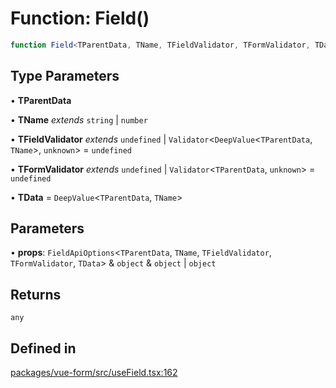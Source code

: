 # Function: Field()

```ts
function Field<TParentData, TName, TFieldValidator, TFormValidator, TData>(props): any
```

## Type Parameters

• **TParentData**

• **TName** *extends* `string` \| `number`

• **TFieldValidator** *extends* `undefined` \| `Validator`\<`DeepValue`\<`TParentData`, `TName`\>, `unknown`\> = `undefined`

• **TFormValidator** *extends* `undefined` \| `Validator`\<`TParentData`, `unknown`\> = `undefined`

• **TData** = `DeepValue`\<`TParentData`, `TName`\>

## Parameters

• **props**: `FieldApiOptions`\<`TParentData`, `TName`, `TFieldValidator`, `TFormValidator`, `TData`\> & `object` & `object` \| `object`

## Returns

`any`

## Defined in

[packages/vue-form/src/useField.tsx:162](https://github.com/TanStack/form/blob/2bebfd5214c4cdfbf6feacb7b1e25a6825957062/packages/vue-form/src/useField.tsx#L162)
